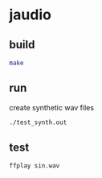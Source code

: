 # jaudio

## build

```bash
make
```

## run

create synthetic wav files

```bash
./test_synth.out
```

## test

```bash
ffplay sin.wav
```

